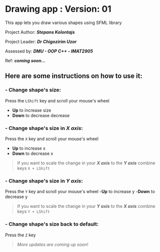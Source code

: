 # Drawing app  :  Version: 01
This app lets you draw various shapes using SFML library

Project Author: ***Stepans Kolontajs***

Project Leader: ***Dr Chigozirim Uzor***

Assessed by: ***DMU - OOP C++ - IMAT2905***

Ref: ***coming soon...***

## Here are some instructions on how to use it:

### - Change shape's size:
Press the ```LShift``` key and scroll your mouse's wheel
- **Up** to increase size
- **Down** to decrease decrease

  
### - Change shape's size in ***X axis***:
Press the ```X``` key and scroll your mouse's wheel
- **Up** to increase x
- **Down** to decrease x
>If you want to scale the change in your ***X axis*** to the ***Y axis*** combine keys ```X + LShift``` 

  
### - Change shape's size in ***Y axis***:
Press the ```Y``` key and scroll your mouse's wheel
-**Up** to increase y
-**Down** to decrease y
>If you want to scale the change in your ***Y axis*** to the ***X axis*** combine keys ```Y + LShift``` 
  
  
### - Change shape's size back to default:
Press the ```Z``` key

  
  
  
  >*More updates are coming up soon!*





